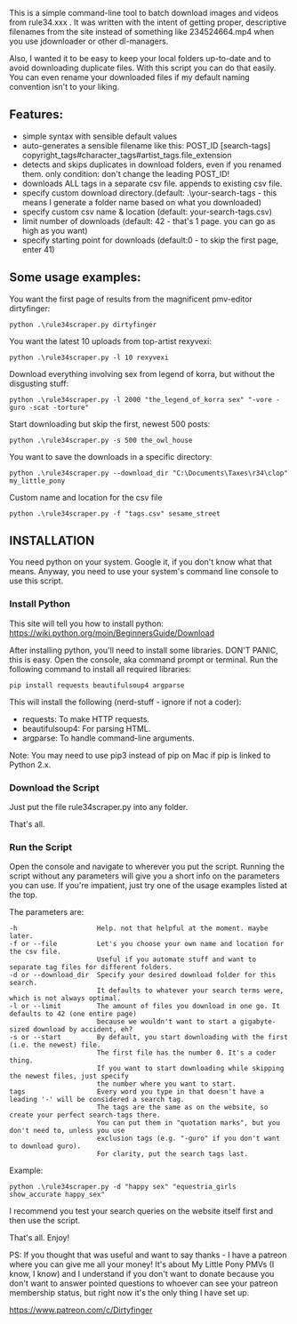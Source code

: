 This is a simple command-line tool to batch download images and videos from rule34.xxx .
It was written with the intent of getting proper, descriptive filenames from the site 
instead of something like 234524664.mp4 when you use jdownloader or other dl-managers.

Also, I wanted it to be easy to keep your local folders up-to-date and to avoid
downloading duplicate files.
With this script you can do that easily. You can even rename your downloaded files if my
default naming convention isn't to your liking.

## Features:
- simple syntax with sensible default values
- auto-generates a sensible filename like this: POST_ID [search-tags] copyright_tags#character_tags#artist_tags.file_extension
- detects and skips duplicates in download folders, even if you renamed them. only condition: don't change the leading POST_ID!
- downloads ALL tags in a separate csv file. appends to existing csv file.
- specify custom download directory.(default: .\your-search-tags  -  this means I generate a folder name based on what you downloaded)
- specify custom csv name & location (default: your-search-tags.csv)
- limit number of downloads (default: 42 - that's 1 page. you can go as high as you want)
- specify starting point for downloads (default:0 - to skip the first page, enter 41)

## Some usage examples:

You want the first page of results from the magnificent pmv-editor dirtyfinger:

    python .\rule34scraper.py dirtyfinger

You want the latest 10 uploads from top-artist rexyvexi:

    python .\rule34scraper.py -l 10 rexyvexi

Download everything involving sex from legend of korra, but without the disgusting stuff:
    
    python .\rule34scraper.py -l 2000 "the_legend_of_korra sex" "-vore -guro -scat -torture" 

Start downloading but skip the first, newest 500 posts:
    
    python .\rule34scraper.py -s 500 the_owl_house

You want to save the downloads in a specific directory:
    
    python .\rule34scraper.py --download_dir "C:\Documents\Taxes\r34\clop" my_little_pony

Custom name and location for the csv file
    
    python .\rule34scraper.py -f "tags.csv" sesame_street

## INSTALLATION

You need python on your system. Google it, if you don't know what that means.
Anyway, you need to use your system's command line console to use this script.

### Install Python

This site will tell you how to install python: https://wiki.python.org/moin/BeginnersGuide/Download

After installing python, you'll need to install some libraries. DON'T PANIC, this is easy.
Open the console, aka command prompt or terminal.
Run the following command to install all required libraries:

    pip install requests beautifulsoup4 argparse

This will install the following (nerd-stuff - ignore if not a coder):
* requests: To make HTTP requests.
* beautifulsoup4: For parsing HTML.
* argparse: To handle command-line arguments.

Note: You may need to use pip3 instead of pip on Mac if pip is linked to Python 2.x.

### Download the Script
Just put the file rule34scraper.py into any folder. 

That's all.

### Run the Script
Open the console and navigate to wherever you put the script.
Running the script without any parameters will give you a short info on the parameters you can use.
If you're impatient, just try one of the usage examples listed at the top.

The parameters are:
```
-h                    Help. not that helpful at the moment. maybe later.
-f or --file          Let's you choose your own name and location for the csv file.
                      Useful if you automate stuff and want to separate tag files for different folders.
-d or --download_dir  Specify your desired download folder for this search.
                      It defaults to whatever your search terms were, which is not always optimal.
-l or --limit         The amount of files you download in one go. It defaults to 42 (one entire page)
                      because we wouldn't want to start a gigabyte-sized download by accident, eh?
-s or --start         By default, you start downloading with the first (i.e. the newest) file.
                      The first file has the number 0. It's a coder thing. 
                      If you want to start downloading while skipping the newest files, just specify
                      the number where you want to start.
tags                  Every word you type in that doesn't have a leading '-' will be considered a search tag.
                      The tags are the same as on the website, so create your perfect search-tags there.
                      You can put them in "quotation marks", but you don't need to, unless you use
                      exclusion tags (e.g. "-guro" if you don't want to download guro).
                      For clarity, put the search tags last.
```

Example:

    python .\rule34scraper.py -d "happy sex" "equestria_girls show_accurate happy_sex"

I recommend you test your search queries on the website itself first and then use the script.

That's all.
Enjoy!

PS:
If you thought that was useful and want to say thanks - I have a patreon where you can give me all your money!
It's about My Little Pony PMVs (I know, I know) and I understand if you don't want to donate because you don't
want to answer pointed questions to whoever can see your patreon membership status, but right now it's the 
only thing I have set up.

https://www.patreon.com/c/Dirtyfinger
